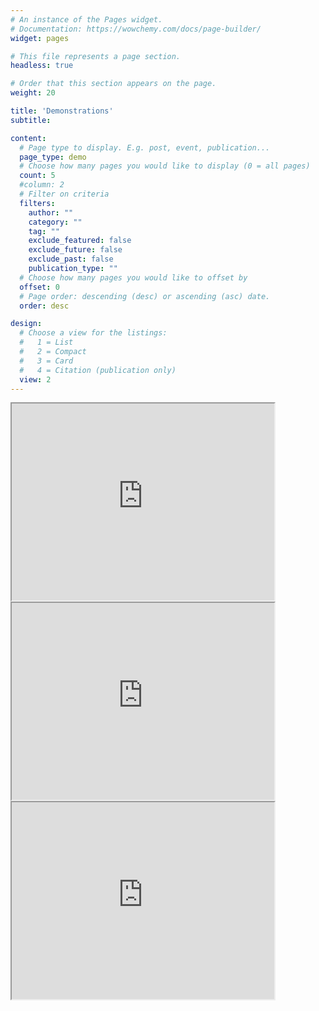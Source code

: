 ```yaml
---
# An instance of the Pages widget.
# Documentation: https://wowchemy.com/docs/page-builder/
widget: pages

# This file represents a page section.
headless: true

# Order that this section appears on the page.
weight: 20

title: 'Demonstrations'
subtitle:

content:
  # Page type to display. E.g. post, event, publication...
  page_type: demo
  # Choose how many pages you would like to display (0 = all pages)
  count: 5
  #column: 2
  # Filter on criteria
  filters:
    author: ""
    category: ""
    tag: ""
    exclude_featured: false
    exclude_future: false
    exclude_past: false
    publication_type: ""
  # Choose how many pages you would like to offset by
  offset: 0
  # Page order: descending (desc) or ascending (asc) date.
  order: desc

design:
  # Choose a view for the listings:
  #   1 = List
  #   2 = Compact
  #   3 = Card
  #   4 = Citation (publication only)
  view: 2
---
```

<!-- {{< youtube id="BueAenB4H9w" title="DeepNNCar operating in autonomous mode" autoplay="true" >}}

{{< youtube id="BueAenB4H9w" title="DeepNNCar operating in autonomous mode" autoplay="true">}}

{{< youtube id="BueAenB4H9w" title="DeepNNCar operating in autonomous mode" autoplay="true">}} -->

<div class="container">
<div class="row">
<div class="col-md-4 services">
<iframe width="420" height="315"
src="https://www.youtube.com/embed/N51uYJy2nZM">
</iframe>
</div>
<div class="col-md-4 services">
<iframe width="420" height="315"
src="https://www.youtube.com/embed/GjoYbsvUoO4">
</iframe>
</div>
<div class="col-md-4 services">
<iframe width="420" height="315"
src="https://www.youtube.com/embed/3djECXHDuGc">
</iframe>
</div>
</div>
</div>


<!-- <p align="center">
  <img src="media/featured.png" align="center"/>
  <img src="media/featured.png" align="center"/>
  <img src="media/featured.png" align="center"/>
</p> -->
<!-- xfun::embed_file("media/featured.pdf") -->


<!-- **Dynamic Safety Assurance of Autonomous Systems**-Tremendous advances have been made in the area of autonomous Cyber-Physical Systems (CPSs) in the last decades, through self-driving cars, unmanned robots, unmanned aerial vehicles, etc. Despite its widespread use, there are still challenges in designing fully autonomous systems, as guaranteeing the safety of such systems is challenging. There have always been design-time techniques like Assurance Case with verification and testing for safety assurance of CPS. However, the evolving operating conditions of these systems and the uncertainties introduced by the machine learning components render the design-time techniques insufficient. So, runtime monitoring is needed to complement the design-time techniques for safety assurance of these systems. The primary goal of my research is to perform runtime safety assurance of autonomous systems. For this, I have been developing a Dynamic Safety Assurance framework, which has the following components as shown in the figure: **Detect** anomalies in the system's components at runtime. Primarily, I am interested in detecting the Out-of-Distribution data used by Machine Learning components for predictions. **Assess** the system's risk at runtime, given the current operating conditions, the known sensor and actuator faults, and the information from the detectors. **Mitigate** the risk by dynamically selecting a suitable control action for the system. This involves adaptive decision-making under uncertainty. These components are not limited to autonomous vehicles but can be applied to other CPS domains, including electrical grids, smart grids, transportation systems, etc. -->
<!--  -->


<!-- However, designing these components is non-trivial because they must operate at runtime on small-scale CPS testbeds like [DeepNNCar](https://github.com/scope-lab-vu/deep-nn-car) and [F1/10 car](https://f1tenth.org/) that have short inference times (50 - 100 milliseconds) and limited onboard computational resources (e.g., Raspberry Pi, NVIDIA Jetson TX2). -->


<!-- [![Screenshot](https://github.com/Shreyasramakrishna90/starter-academic/blob/master/static/media/featured.jpg) -->
